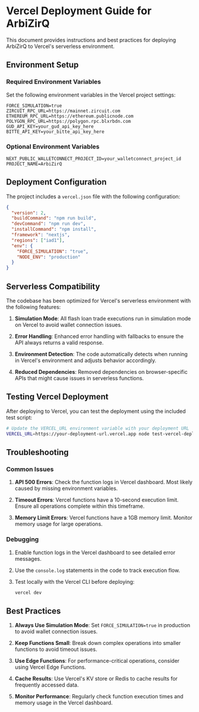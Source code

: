 # Vercel Deployment Guide for ArbiZirQ

This document provides instructions and best practices for deploying ArbiZirQ to Vercel's serverless environment.

## Environment Setup

### Required Environment Variables

Set the following environment variables in the Vercel project settings:

```
FORCE_SIMULATION=true
ZIRCUIT_RPC_URL=https://mainnet.zircuit.com
ETHEREUM_RPC_URL=https://ethereum.publicnode.com
POLYGON_RPC_URL=https://polygon.rpc.blxrbdn.com
GUD_API_KEY=your_gud_api_key_here
BITTE_API_KEY=your_bitte_api_key_here
```

### Optional Environment Variables

```
NEXT_PUBLIC_WALLETCONNECT_PROJECT_ID=your_walletconnect_project_id
PROJECT_NAME=ArbiZirQ
```

## Deployment Configuration

The project includes a `vercel.json` file with the following configuration:

```json
{
  "version": 2,
  "buildCommand": "npm run build",
  "devCommand": "npm run dev",
  "installCommand": "npm install",
  "framework": "nextjs",
  "regions": ["iad1"],
  "env": {
    "FORCE_SIMULATION": "true",
    "NODE_ENV": "production"
  }
}
```

## Serverless Compatibility

The codebase has been optimized for Vercel's serverless environment with the following features:

1. **Simulation Mode**: All flash loan trade executions run in simulation mode on Vercel to avoid wallet connection issues.

2. **Error Handling**: Enhanced error handling with fallbacks to ensure the API always returns a valid response.

3. **Environment Detection**: The code automatically detects when running in Vercel's environment and adjusts behavior accordingly.

4. **Reduced Dependencies**: Removed dependencies on browser-specific APIs that might cause issues in serverless functions.

## Testing Vercel Deployment

After deploying to Vercel, you can test the deployment using the included test script:

```bash
# Update the VERCEL_URL environment variable with your deployment URL
VERCEL_URL=https://your-deployment-url.vercel.app node test-vercel-deploy.js
```

## Troubleshooting

### Common Issues

1. **API 500 Errors**: Check the function logs in Vercel dashboard. Most likely caused by missing environment variables.

2. **Timeout Errors**: Vercel functions have a 10-second execution limit. Ensure all operations complete within this timeframe.

3. **Memory Limit Errors**: Vercel functions have a 1GB memory limit. Monitor memory usage for large operations.

### Debugging

1. Enable function logs in the Vercel dashboard to see detailed error messages.

2. Use the `console.log` statements in the code to track execution flow.

3. Test locally with the Vercel CLI before deploying:
   ```bash
   vercel dev
   ```

## Best Practices

1. **Always Use Simulation Mode**: Set `FORCE_SIMULATION=true` in production to avoid wallet connection issues.

2. **Keep Functions Small**: Break down complex operations into smaller functions to avoid timeout issues.

3. **Use Edge Functions**: For performance-critical operations, consider using Vercel Edge Functions.

4. **Cache Results**: Use Vercel's KV store or Redis to cache results for frequently accessed data.

5. **Monitor Performance**: Regularly check function execution times and memory usage in the Vercel dashboard.